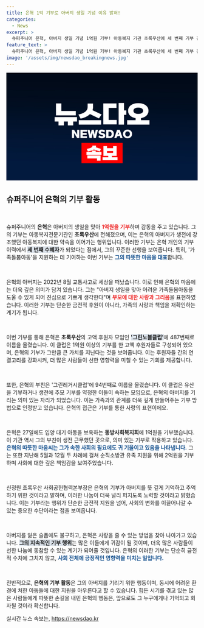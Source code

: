 ```yaml
---
title: 은혁 1억 기부로 아버지 생일 기념 이유 밝혀!
categories:
  - News
excerpt: >
  슈퍼주니어 은혁, 아버지 생일 기념 1억원 기부! 아동복지 기관 초록우산에 세 번째 기부 전하며 따뜻한 마음 전해. 그의 나눔은 어려운 가정의 가족돌봄아동을 지원하는 데 쓰인다. 은혁의 지속적인 선행에 귀추가 주목된다!
feature_text: >
  슈퍼주니어 은혁, 아버지 생일 기념 1억원 기부! 아동복지 기관 초록우산에 세 번째 기부 전하며 따뜻한 마음 전해. 그의 나눔은 어려운 가정의 가족돌봄아동을 지원하는 데 쓰인다. 은혁의 지속적인 선행에 귀추가 주목된다!
image: '/assets/img/newsdao_breakingnews.jpg'
---
```


<p><img src="/assets/img/newsdao_breakingnews.jpg" alt="flaretime 속보" /></p>

<h2 data-ke-size="size26">슈퍼주니어 은혁의 기부 활동</h2>

<p data-ke-size="size16">&nbsp;</p>

<p>슈퍼주니어의 <b>은혁</b>은 아버지의 생일을 맞아 <b><span style="color: #ee2323;">1억원을 기부</span></b>하며 감동을 주고 있습니다. 그의 기부는 아동복지전문기관인 <b>초록우산</b>에 전해졌으며, 이는 은혁의 아버지가 생전에 강조했던 아동복지에 대한 약속을 이어가는 행위입니다. 이러한 기부는 은혁 개인의 기부 이력에서 <b><span style="background-color: #21538527;">세 번째 수혜자</span></b>가 되었다는 점에서, 그의 꾸준한 선행을 보여줍니다. 특히, '가족돌봄아동'을 지원하는 데 기여하는 이번 기부는 <b><span style="color: #1a5490;">그의 따뜻한 마음을 대표</span></b>합니다.</p>

<p data-ke-size="size16">&nbsp;</p>

<p>은혁의 아버지는 2022년 8월 교통사고로 세상을 떠났습니다. 이로 인해 은혁의 마음에는 더욱 깊은 의미가 담겨 있습니다. 그는 "아버지 생일을 맞아 어려운 가족돌봄아동을 도울 수 있게 되어 진심으로 기쁘게 생각한다"며 <b><span style="color: #ee2323;">부모에 대한 사랑과 그리움</span></b>을 표현하였습니다. 이러한 기부는 단순한 금전적 후원이 아니라, 가족의 사랑과 책임을 재확인하는 계기가 됩니다.</p>

<p data-ke-size="size16">&nbsp;</p>

<p>이번 기부를 통해 은혁은 <b>초록우산</b>의 고액 후원자 모임인 <b><span style="background-color: #21538527;">'그린노블클럽'</span></b>에 487번째로 이름을 올렸습니다. 이 클럽은 1억원 이상의 기부를 한 고액 후원자들로 구성되어 있으며, 은혁의 기부가 그만큼 큰 가치를 지닌다는 것을 보여줍니다. 이는 후원자들 간의 연결고리를 강화시켜, 더 많은 사람들이 선한 영향력을 미칠 수 있는 기회를 제공합니다.</p>

<p data-ke-size="size16">&nbsp;</p>

<p>또한, 은혁의 부친은 '그린레거시클럽'에 94번째로 이름을 올렸습니다. 이 클럽은 유산을 기부하거나 생전에 추모 기부를 약정한 이들이 속하는 모임으로, 은혁의 아버지를 기리는 의미 있는 자리가 되었습니다. 이는 가족과의 관계를 더욱 깊게 만들어주는 기부 방법으로 인정받고 있습니다. 은혁의 접근은 기부를 통한 사랑의 표현이에요.</p>

<p data-ke-size="size16">&nbsp;</p>

<p>은혁은 27일에도 입양 대기 아동을 보육하는 <b>동방사회복지회</b>에 1억원을 기부했습니다. 이 기관 역시 그의 부친이 생전 근무했던 곳으로, 의미 있는 기부로 작용하고 있습니다. <b><span style="color: #1a5490;">은혁의 따뜻한 마음씨는 그가 속한 사회의 필요에도 귀 기울이고 있음을 나타냅니다.</span></b> 그는 또한 지난해 5월과 12월 두 차례에 걸쳐 순직소방관 유족 지원을 위해 2억원을 기부하며 사회에 대한 깊은 책임감을 보여주었습니다.</p>

<p data-ke-size="size16">&nbsp;</p>

<p>신정원 초록우산 사회공헌협력본부장은 은혁의 기부가 아버지를 뜻 깊게 기억하고 추억하기 위한 것이라고 말하며, 이러한 나눔이 더욱 널리 퍼지도록 노력할 것이라고 밝혔습니다. 이는 기부라는 행위가 단순한 금전적 지원을 넘어, 사회의 변화를 이끌어나갈 수 있는 중요한 수단이라는 점을 보여줍니다.</p>

<p data-ke-size="size16">&nbsp;</p>

<p>아버지를 잃은 슬픔에도 불구하고, 은혁은 사랑을 줄 수 있는 방법을 찾아 나아가고 있습니다. <b><span style="background-color: #21538527;">그의 지속적인 기부 행위</span></b>는 많은 이들에게 귀감이 될 것이며, 더욱 많은 사람들이 선한 나눔에 동참할 수 있는 계기가 되어줄 것입니다. 은혁의 이러한 기부는 단순히 금전적 수치에 그치지 않고, <b><span style="color: #1a5490;">사회 전체에 긍정적인 영향력을 미치는 일입니다.</span></b></p>

<p data-ke-size="size16">&nbsp;</p>

<p>전반적으로, <b>은혁의 기부 활동</b>은 그의 아버지를 기리기 위한 행동이며, 동시에 어려운 환경에 처한 아동들에 대한 지원을 아우른다고 할 수 있습니다. 힘든 시기를 겪고 있는 많은 사람들에게 따뜻한 손길을 내민 은혁의 행동은, 앞으로도 그 누구에게나 기억되고 회자될 것이라 확신합니다.</p>
실시간 뉴스 속보는, <a href="https://newsdao.kr" rel="dofollow">https://newsdao.kr</a>



